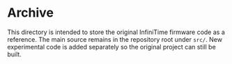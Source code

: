 # Archive

This directory is intended to store the original InfiniTime firmware code as a reference. The main source remains in the repository root under `src/`. New experimental code is added separately so the original project can still be built.
